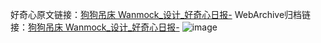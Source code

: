 好奇心原文链接：[狗狗吊床 Wanmock_设计_好奇心日报-](https://www.qdaily.com/articles/5290.html)
WebArchive归档链接：[狗狗吊床 Wanmock_设计_好奇心日报-](http://web.archive.org/web/20190623164423/https://www.qdaily.com/articles/5290.html)
![image](http://ww3.sinaimg.cn/large/007d5XDply1g3wh01o3g0j30u03bxgwr)
